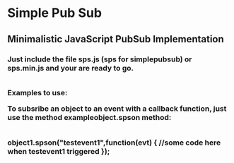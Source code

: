 <h1>Simple Pub Sub
<h2>Minimalistic JavaScript PubSub Implementation
<h3>Just include the file sps.js (sps for simplepubsub) or sps.min.js and your are ready to go.<br><br>


Examples to use:<br>

To subsribe an object to an event with a callback function, just use the method exampleobject.spson method:<br><br>

object1.spson("testevent1",function(evt) {
  //some code here when testevent1 triggered
});
